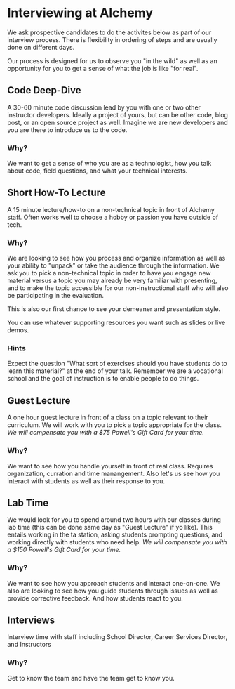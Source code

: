 # Interviewing at Alchemy

We ask prospective candidates to do the activites below as
part of our interview process. There is flexibility in ordering of steps
and are usually done on different days.

Our process is designed for us to observe you "in the wild" as well as an opportunity
for you to get a sense of what the job is like "for real".

## Code Deep-Dive

A 30-60 minute code discussion lead by you with one or two other instructor developers. Ideally a project of yours, but can be other code, blog post, or an open source project as well. Imagine we are new developers and you are there to introduce us to the code.

### Why?

We want to get a sense of who you are as a technologist, how you talk about code, field questions, and 
what your technical interests.

## Short How-To Lecture

A 15 minute lecture/how-to on a non-technical topic in front of Alchemy staff. Often works well to choose a 
hobby or passion you have outside of tech.

### Why?

We are looking to see how you process and organize information as well as your ability to "unpack" or take the 
audience through the information. We ask you to pick a non-technical topic in order to have you engage new material
versus a topic you may already be very familiar with presenting, and to make the topic accessible for our non-instructional 
staff who will also be participating in the evaluation.

This is also our first chance to see your demeaner and presentation style.

You can use whatever supporting resources you want such as slides or live demos.

### Hints

Expect the question "What sort of exercises should you have students do to learn this material?" at the end of your talk.
Remember we are a vocational school and the goal of instruction is to enable people to do things.

## Guest Lecture

A one hour guest lecture in front of a class on a topic relevant to their curriculum. We will work with you to pick a topic
appropriate for the class. _We will compensate you with a $75 Powell's Gift Card for your time._

### Why?

We want to see how you handle yourself in front of real class. Requires organization, curration and time manangement. 
Also let's us see how you interact with students as well as their response to you.

## Lab Time

We would look for you to spend around two hours with our classes during lab time (this can be done same day as "Guest Lecture" if yo like). This entails
working in the ta station, asking students prompting questions, and working directly with students who need help.
_We will compensate you with a $150 Powell's Gift Card for your time._

### Why?

We want to see how you approach students and interact one-on-one. We also are looking to see how you guide 
students through issues as well as provide corrective feedback. And how students react to you.

## Interviews

Interview time with staff including School Director, Career Services Director, and Instructors

### Why?

Get to know the team and have the team get to know you.
